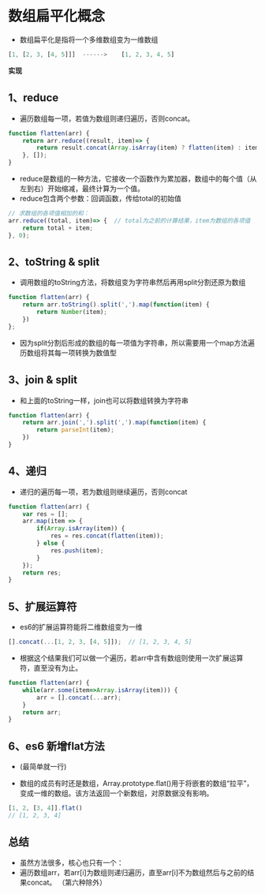 # 数组扁平化概念

* 数组扁平化是指将一个多维数组变为一维数组

```js
[1, [2, 3, [4, 5]]]  ------>    [1, 2, 3, 4, 5]
```

**实现**

## 1、reduce

* 遍历数组每一项，若值为数组则递归遍历，否则concat。

```js
function flatten(arr) {  
    return arr.reduce((result, item)=> {
        return result.concat(Array.isArray(item) ? flatten(item) : item);
    }, []);
}
```

* reduce是数组的一种方法，它接收一个函数作为累加器，数组中的每个值（从左到右）开始缩减，最终计算为一个值。
* reduce包含两个参数：回调函数，传给total的初始值

```js
// 求数组的各项值相加的和： 
arr.reduce((total, item)=> {  // total为之前的计算结果，item为数组的各项值
    return total + item;
}, 0);
```

## 2、toString & split

* 调用数组的toString方法，将数组变为字符串然后再用split分割还原为数组

```js
function flatten(arr) {
    return arr.toString().split(',').map(function(item) {
        return Number(item);
    })
};
```

* 因为split分割后形成的数组的每一项值为字符串，所以需要用一个map方法遍历数组将其每一项转换为数值型

## 3、join & split

* 和上面的toString一样，join也可以将数组转换为字符串

```js
function flatten(arr) {
    return arr.join(',').split(',').map(function(item) {
        return parseInt(item);
    })
}
```

## 4、递归

* 递归的遍历每一项，若为数组则继续遍历，否则concat

```js
function flatten(arr) {
    var res = [];
    arr.map(item => {
        if(Array.isArray(item)) {
            res = res.concat(flatten(item));
        } else {
            res.push(item);
        }
    });
    return res;
}
```

## 5、扩展运算符

* es6的扩展运算符能将二维数组变为一维

```js
[].concat(...[1, 2, 3, [4, 5]]);  // [1, 2, 3, 4, 5]
```

* 根据这个结果我们可以做一个遍历，若arr中含有数组则使用一次扩展运算符，直至没有为止。

```js
function flatten(arr) {
    while(arr.some(item=>Array.isArray(item))) {
        arr = [].concat(...arr);
    }
    return arr;
}
```

## 6、es6 新增flat方法

* (最简单就一行)

* 数组的成员有时还是数组，Array.prototype.flat()用于将嵌套的数组“拉平”，变成一维的数组。该方法返回一个新数组，对原数据没有影响。

```js
[1, 2, [3, 4]].flat()
// [1, 2, 3, 4]
```

## 总结

* 虽然方法很多，核心也只有一个：
* 遍历数组arr，若arr[i]为数组则递归遍历，直至arr[i]不为数组然后与之前的结果concat。 （第六种除外）

<comments />